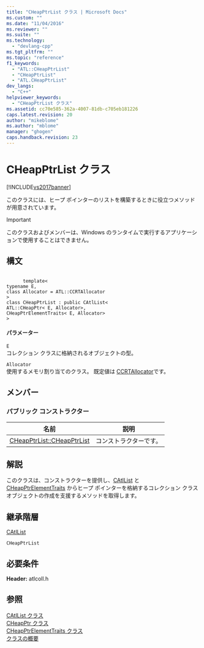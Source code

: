 ```yaml
---
title: "CHeapPtrList クラス | Microsoft Docs"
ms.custom: ""
ms.date: "11/04/2016"
ms.reviewer: ""
ms.suite: ""
ms.technology: 
  - "devlang-cpp"
ms.tgt_pltfrm: ""
ms.topic: "reference"
f1_keywords: 
  - "ATL::CHeapPtrList"
  - "CHeapPtrList"
  - "ATL.CHeapPtrList"
dev_langs: 
  - "C++"
helpviewer_keywords: 
  - "CHeapPtrList クラス"
ms.assetid: cc70e585-362a-4007-81db-c705eb181226
caps.latest.revision: 20
author: "mikeblome"
ms.author: "mblome"
manager: "ghogen"
caps.handback.revision: 23
---
```

# CHeapPtrList クラス
[!INCLUDE[vs2017banner](../../assembler/inline/includes/vs2017banner.md)]

このクラスには、ヒープ ポインターのリストを構築するときに役立つメソッドが用意されています。  
  
> [!IMPORTANT]
>  このクラスおよびメンバーは、Windows のランタイムで実行するアプリケーションで使用することはできません。  
  
## 構文  
  
```  
  
      template<  
typename E,  
class Allocator = ATL::CCRTAllocator  
>  
class CHeapPtrList : public CAtlList<  
ATL::CHeapPtr< E, Allocator>,  
CHeapPtrElementTraits< E, Allocator>  
>  
```  
  
#### パラメーター  
 `E`  
 コレクション クラスに格納されるオブジェクトの型。  
  
 `Allocator`  
 使用するメモリ割り当てのクラス。  既定値は [CCRTAllocator](../../atl/reference/ccrtallocator-class.md)です。  
  
## メンバー  
  
### パブリック コンストラクター  
  
|名前|説明|  
|--------|--------|  
|[CHeapPtrList::CHeapPtrList](../Topic/CHeapPtrList::CHeapPtrList.md)|コンストラクターです。|  
  
## 解説  
 このクラスは、コンストラクターを提供し、[CAtlList](../Topic/CAtlList%20Class.md) と [CHeapPtrElementTraits](../../atl/reference/cheapptrelementtraits-class.md) からヒープ ポインターを格納するコレクション クラス オブジェクトの作成を支援するメソッドを取得します。  
  
## 継承階層  
 [CAtlList](../Topic/CAtlList%20Class.md)  
  
 `CHeapPtrList`  
  
## 必要条件  
 **Header:** atlcoll.h  
  
## 参照  
 [CAtlList クラス](../Topic/CAtlList%20Class.md)   
 [CHeapPtr クラス](../../atl/reference/cheapptr-class.md)   
 [CHeapPtrElementTraits クラス](../../atl/reference/cheapptrelementtraits-class.md)   
 [クラスの概要](../../atl/atl-class-overview.md)